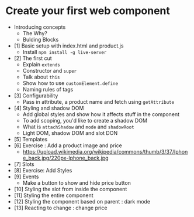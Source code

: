# Create your first web component

* Introducing concepts
  * The Why?
  * Bulding Blocks
* [1] Basic setup with index.html and product.js
  * Install `npm install -g live-server`
* [2] The first cut
  * Explain `extends`
  * Constructor and `super`
  * Talk about `this`
  * Show how to use `customElement.define`
  * Naming rules of tags
* [3] Configurability
  * Pass in attribute, a product name and fetch using `getAttribute`
* [4] Styling and shadow DOM
  * Add global styles and show how it affects stuff in the component
  * To add scoping, you'd like to create a shadow DOM
  * What is `attachShadow` and `mode` and `shadowRoot`
  * Light DOM, shadow DOM and slot DON
* [5] Templates
* [6] Exercise : Add a product image and price
  * https://upload.wikimedia.org/wikipedia/commons/thumb/3/37/Iphone_back.jpg/220px-Iphone_back.jpg
* [7] Slots
* [8] Exercise: Add Styles
* [9] Events
  * Make a button to show and hide price button
* [10] Styling the slot from inside the component
* [11] Styling the entire component
* [12] Styling the component based on parent :  dark mode
* [13] Reacting to change : change price

